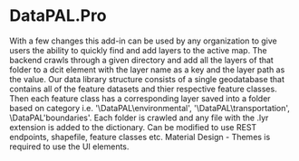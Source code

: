 # DataPAL.Pro
With a few changes this add-in can be used by any organization to give users the ability to quickly find and add layers to the active map. The backend crawls through a given directory and add all the layers of that folder to a dcit element with the layer name as a key and the layer path as the value. Our data library structure consists of a single geodatabase that contains all of the feature datasets and thier respective feature classes. Then each feature class has a corresponding layer saved into a folder based on category i.e. '\\DataPAL\environmental', '\\DataPAL\transportation', \\DataPAL\'boundaries'. Each folder is crawled and any file with the .lyr extension is added to the dictionary. Can be modified to use REST endpoints, shapefile, feature classes etc. Material Design - Themes is required to use the UI elements.
